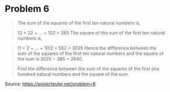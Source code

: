 # Problem 6

> The sum of the squares of the first ten natural numbers is,

> 12 + 22 + ... + 102 = 385
> The square of the sum of the first ten natural numbers is,

> (1 + 2 + ... + 10)2 = 552 = 3025
> Hence the difference between the sum of the squares of the first ten natural numbers and the square of the sum is 3025 − 385 = 2640.

> Find the difference between the sum of the squares of the first one hundred natural numbers and the square of the sum.

Source: https://projecteuler.net/problem=6
